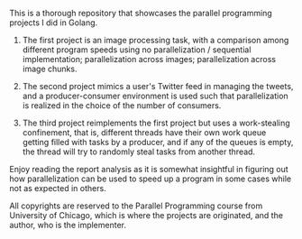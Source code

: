 This is a thorough repository that showcases the parallel programming projects I did in Golang.

1. The first project is an image processing task, with a comparison among different program speeds using
   no parallelization / sequential implementation;
   parallelization across images;
   parallelization across image chunks.

2. The second project mimics a user's Twitter feed in managing the tweets, and a producer-consumer environment is used such that parallelization is realized in the choice of the number of consumers.

3. The third project reimplements the first project but uses a work-stealing confinement, that is, different threads have their own work queue getting filled with tasks by a producer, and if any of the queues is empty, the thread will try to randomly steal tasks from another thread.

Enjoy reading the report analysis as it is somewhat insightful in figuring out how parallelization can be used to speed up a program in some cases while not as expected in others.

All copyrights are reserved to the Parallel Programming course from University of Chicago, which is where the projects are originated, and the author, who is the implementer.
